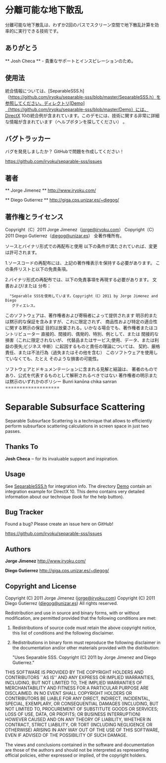 分離可能な地下散乱
===================

分離可能な地下散乱は、わずか2回のパスでスクリーン空間で地下散乱計算を効率的に実行できる技術です。


ありがとう
---------

** Josh Checa **  - 貴重なサポートとインスピレーションのため。


使用法
-----

統合情報については、[SeparableSSS.h]（https://github.com/iryoku/separable-sss/blob/master/SeparableSSS.h）を参照してください。ディレクトリ[Demo]（https://github.com/iryoku/separable-sss/blob/master/Demo）には、DirectX 10の統合例が含まれています。このデモには、技術に関する非常に詳細な情報が含まれています（ヘルプボタンを探してください） 。


バグトラッカー
-----------

バグを発見しましたか？ GitHubで問題を作成してください！

https://github.com/iryoku/separable-sss/issues


著者
-------

** Jorge Jimenez ** http://www.iryoku.com/

** Diego Gutierrez ** http://giga.cps.unizar.es/~diegog/


著作権とライセンス
---------------------

Copyright（C）2011 Jorge Jimenez（jorge@iryoku.com）
Copyright（C）2011 Diego Gutierrez（diegog@unizar.es）
全著作権所有。

ソースとバイナリ形式での再配布と使用
以下の条件が満たされていれば、変更は許可されます。

   1.ソースコードの再配布には、上記の著作権表示を保持する必要があります。
      この条件リストと以下の免責条項。

   2.バイナリ形式の再配布では、以下の免責事項を再現する必要があります。
      文書および/または
      分布：

      "Separable SSSを使用しています。Copyright（C）2011 by Jorge Jimenez and Diego
       グティエレス。

このソフトウェアは、著作権者および寄稿者によって提供されます
明示的または黙示的な保証を含みますが、これに限定されず、
商品性および特定の適合性に関する黙示の保証
目的は放棄される。いかなる場合でも、著作権者またはコントリビューター
直接的、間接的、偶発的、特別、例として、または
間接的な損害（これに限定されないが、
代替品またはサービス;使用、データ、または利益の喪失;ビジネス
中断）に起因するものと責任の理論については、
契約、厳格責任、または不法行為（過失またはその他を含む）
このソフトウェアを使用していなくても、たとえ
そのような損害の可能性。

ソフトウェアとドキュメンテーションに含まれる見解と結論は、
著者のものであり、公式を代表するものとして解釈されるべきではない
著作権者の明示または黙示のいずれかのポリシー
Bunri kanōna chika sanran =================== 






Separable Subsurface Scattering
===============================

Separable Subsurface Scattering is a technique that allows to efficiently perform subsurface scattering calculations in screen space in just two passes.


Thanks To
---------

**Josh Checa** ‒ for its invaluable support and inspiration.


Usage
-----

See [SeparableSSS.h](https://github.com/iryoku/separable-sss/blob/master/SeparableSSS.h) for integration info. The directory [Demo](https://github.com/iryoku/separable-sss/blob/master/Demo) contain an integration example for DirectX 10. This demo contains very detailed information about our technique (look for the help button).


Bug Tracker
-----------

Found a bug? Please create an issue here on GitHub!

https://github.com/iryoku/separable-sss/issues


Authors
-------

**Jorge Jimenez** http://www.iryoku.com/

**Diego Gutierrez** http://giga.cps.unizar.es/~diegog/


Copyright and License
---------------------

Copyright (C) 2011 Jorge Jimenez (jorge@iryoku.com)
Copyright (C) 2011 Diego Gutierrez (diegog@unizar.es)
All rights reserved.

Redistribution and use in source and binary forms, with or without
modification, are permitted provided that the following conditions are met:

   1. Redistributions of source code must retain the above copyright notice,
      this list of conditions and the following disclaimer.

   2. Redistributions in binary form must reproduce the following disclaimer
      in the documentation and/or other materials provided with the 
      distribution:

      "Uses Separable SSS. Copyright (C) 2011 by Jorge Jimenez and Diego
       Gutierrez."

THIS SOFTWARE IS PROVIDED BY THE COPYRIGHT HOLDERS AND CONTRIBUTORS ``AS 
IS'' AND ANY EXPRESS OR IMPLIED WARRANTIES, INCLUDING, BUT NOT LIMITED TO, 
THE IMPLIED WARRANTIES OF MERCHANTABILITY AND FITNESS FOR A PARTICULAR 
PURPOSE ARE DISCLAIMED. IN NO EVENT SHALL COPYRIGHT HOLDERS OR CONTRIBUTORS 
BE LIABLE FOR ANY DIRECT, INDIRECT, INCIDENTAL, SPECIAL, EXEMPLARY, OR 
CONSEQUENTIAL DAMAGES (INCLUDING, BUT NOT LIMITED TO, PROCUREMENT OF 
SUBSTITUTE GOODS OR SERVICES; LOSS OF USE, DATA, OR PROFITS; OR BUSINESS 
INTERRUPTION) HOWEVER CAUSED AND ON ANY THEORY OF LIABILITY, WHETHER IN 
CONTRACT, STRICT LIABILITY, OR TORT (INCLUDING NEGLIGENCE OR OTHERWISE) 
ARISING IN ANY WAY OUT OF THE USE OF THIS SOFTWARE, EVEN IF ADVISED OF THE 
POSSIBILITY OF SUCH DAMAGE.

The views and conclusions contained in the software and documentation are 
those of the authors and should not be interpreted as representing official
policies, either expressed or implied, of the copyright holders.
